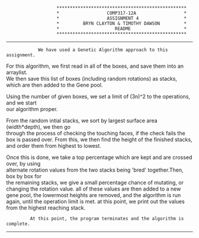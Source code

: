 

                       *************************************************
                       *                  COMP317-12A                  *
                       *                  ASSIGNMENT 4                 *
                       *         BRYN CLAYTON & TIMOTHY DAWSON         *
                       *                     README                    *
                       *************************************************

---------------------------------------------------------------------------------------------

                We have used a Genetic Algorithm approach to this assignment.                          

   For this algorithm, we first read in all of the boxes, and save them into an arraylist.   
   We then save this list of boxes (including random rotations) as stacks, which are then 
                                   added to the Gene pool.

  Using the number of given boxes, we set a limit of (3n)^2 to the operations, and we start   
                                    our algorithm proper.

  From the random intial stacks, we sort by largest surface area (width*depth), we then go   
  through the process of checking the touching faces, if the check fails the box is passed
    over. From this, we then find the height of the finished stacks, and order them from 
                                      highest to lowest.

   Once this is done, we take a top percentage which are kept and are crossed over, by using     
   alternate rotation values from the two stacks being 'bred' together.Then, box by box for    
    the remaining stacks, we give a small percentage chance of mutating, or changing the 
 rotation value. all of these values are then added to a new gene pool, the lowermost heights 
 are removed, and the algorithm is run again, until the operation limit is met. at this point, 
                   we print out the values from the highest reaching stack.

             At this point, the program terminates and the algorithm is complete.

--------------------------------------------------------------------------------------------
